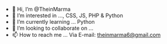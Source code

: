 - 👋 Hi, I’m @TheinMarma
- 👀 I’m interested in ..., CSS, JS, PHP & Python
- 🌱 I’m currently learning ... Python
- 💞️ I’m looking to collaborate on ... 
- 📫 How to reach me ... Via E-mail: theinmarma6@gmail.com

<!---
TheinMarma/TheinMarma is a ✨ special ✨ repository because its `README.md` (this file) appears on your GitHub profile.
You can click the Preview link to take a look at your changes.
--->

